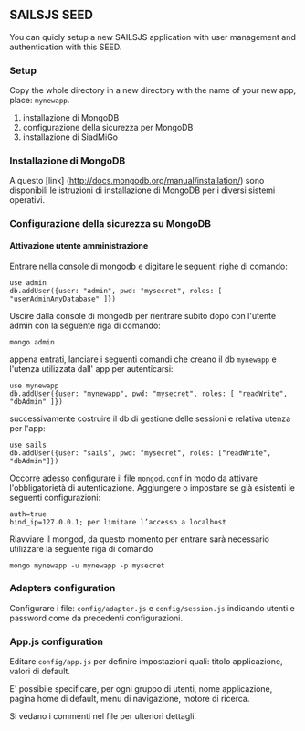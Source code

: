 ## SAILSJS SEED

You can quicly setup a new SAILSJS application with user management and authentication with this SEED.

### Setup

Copy the whole directory in a new directory with the name of your new app, place: ```mynewapp```.



1. installazione di MongoDB
2. configurazione della sicurezza per MongoDB
3. installazione di SiadMiGo

### Installazione di MongoDB

A questo [link] (http://docs.mongodb.org/manual/installation/) sono disponibili le istruzioni di installazione di MongoDB per i diversi sistemi operativi.

### Configurazione della sicurezza su MongoDB

#### Attivazione utente amministrazione

Entrare nella console di mongodb e digitare le seguenti righe di comando:

```
use admin
db.addUser({user: "admin", pwd: "mysecret", roles: [ "userAdminAnyDatabase" ]})
```
Uscire dalla console di mongodb per rientrare subito dopo con l'utente admin con la seguente riga di comando:

```
mongo admin
```

appena entrati, lanciare i seguenti comandi che creano il db ```mynewapp``` e l'utenza utilizzata dall' app per autenticarsi:

```
use mynewapp
db.addUser({user: "mynewapp", pwd: "mysecret", roles: [ "readWrite", "dbAdmin" ]})
```

successivamente costruire il db di gestione delle sessioni e relativa utenza per l'app:

```
use sails
db.addUser({user: "sails", pwd: "mysecret", roles: ["readWrite", "dbAdmin"]}) 
```

Occorre adesso configurare il file ```mongod.conf``` in modo da attivare l'obbligatorietà di autenticazione.
Aggiungere o impostare se già esistenti le seguenti configurazioni:

```
auth=true
bind_ip=127.0.0.1; per limitare l’accesso a localhost
```

Riavviare il mongod, da questo momento per entrare sarà necessario utilizzare la seguente riga di comando

```
mongo mynewapp -u mynewapp -p mysecret 
```

### Adapters configuration

Configurare i file: ```config/adapter.js``` e ```config/session.js``` indicando utenti e password come da precedenti configurazioni.


### App.js configuration

Editare ```config/app.js``` per definire impostazioni quali: titolo applicazione, valori di default.

E' possibile specificare, per ogni gruppo di utenti, nome applicazione, pagina home di default, menu di navigazione, motore di ricerca.

Si vedano i commenti nel file per ulteriori dettagli.
